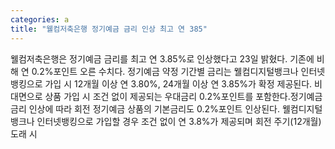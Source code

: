 ```yaml
---
categories: a
title: "웰컴저축은행 정기예금 금리 인상 최고 연 385"
---
```

웰컴저축은행은 정기예금 금리를 최고 연 3.85%로 인상했다고 23일 밝혔다. 기존에 비해 연 0.2%포인트 오른 수치다. 정기예금 약정 기간별 금리는 웰컴디지털뱅크나 인터넷뱅킹으로 가입 시 12개월 이상 연 3.80%, 24개월 이상 연 3.85%가 확정 제공된다. 비대면으로 상품 가입 시 조건 없이 제공되는 우대금리 0.2%포인트를 포함한다.정기예금 금리 인상에 따라 회전 정기예금 상품의 기본금리도 0.2%포인트 인상된다. 웰컴디지털뱅크나 인터넷뱅킹으로 가입할 경우 조건 없이 연 3.8%가 제공되며 회전 주기(12개월) 도래 시